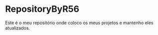 # RepositoryByR56
Este é o meu repositório onde coloco os meus projetos e mantenho eles atualizados.
